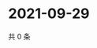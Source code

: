 # 2021-09-29

共 0 条

<!-- BEGIN -->
<!-- 最后更新时间 Wed Sep 29 2021 15:17:30 GMT+0800 (China Standard Time) -->

<!-- END -->
